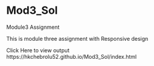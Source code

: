 # Mod3_Sol
Module3 Assignment
<p>This is module three assignment with Responsive design</p>
<p>Click Here to view output https://hkchebrolu52.github.io/Mod3_Sol/index.html</p>

